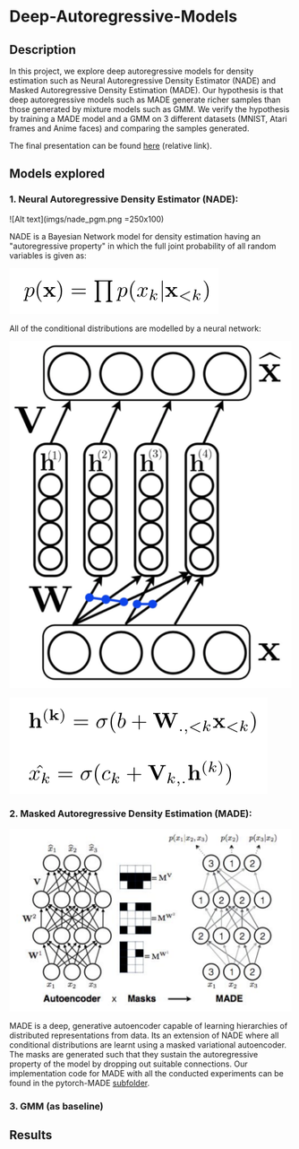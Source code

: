 # Deep-Autoregressive-Models

## Description
In this project, we explore deep autoregressive models for density estimation such as Neural Autoregressive Density Estimator (NADE) and Masked Autoregressive Density Estimation (MADE). Our hypothesis is that deep autoregressive models such as MADE generate richer samples than those generated by mixture models such as GMM. We verify the hypothesis by training a MADE model and a GMM on 3 different datasets (MNIST, Atari frames and Anime faces) and comparing the samples generated. 

The final presentation can be found [here](Project_presentation.pdf) (relative link).

## Models explored
### 1. Neural Autoregressive Density Estimator (NADE):

![Alt text](imgs/nade_pgm.png =250x100)

NADE is a Bayesian Network model for density estimation having an "autoregressive property" in which the full joint probability of all random variables is given as:

![Alt text](imgs/nade_pdf.png)

All of the conditional distributions are modelled by a neural network:

![Alt text](imgs/nade_net.png)

![Alt text](imgs/nade_neteq.png)



### 2. Masked Autoregressive Density Estimation (MADE):

![Alt text](imgs/made_net.png)

MADE is a deep, generative autoencoder capable of learning hierarchies of distributed representations from data. Its an extension of NADE where all conditional distributions are learnt using a masked variational autoencoder. The masks are generated such that they sustain the autoregressive property of the model by dropping out suitable connections. Our implementation code for MADE with all the conducted experiments can be found in the pytorch-MADE [subfolder](pytorch-MADE).

### 3. GMM (as baseline)

## Results



